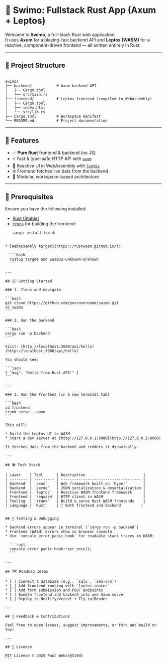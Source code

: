 # 🦀 Swimo: Fullstack Rust App (Axum + Leptos)

Welcome to **Swimo**, a full-stack Rust web application.  
It uses **Axum** for a blazing-fast backend API and **Leptos (WASM)** for a reactive, component-driven frontend — all written entirely in Rust.

---

## 📁 Project Structure

```

swimo/
├── backend/           # Axum backend API
│   ├── Cargo.toml
│   └── src/main.rs
├── frontend/          # Leptos frontend (compiled to WebAssembly)
│   ├── Cargo.toml
│   ├── index.html
│   └── src/lib.rs
├── Cargo.toml         # Workspace manifest
└── README.md          # Project documentation

````

---

## 🚀 Features

- ✅ **Pure Rust** frontend & backend (no JS)
- ⚡ Fast & type-safe HTTP API with [`axum`](https://docs.rs/axum)
- 🎯 Reactive UI in WebAssembly with [`leptos`](https://leptos.dev)
- 🌐 Frontend fetches live data from the backend
- 🧩 Modular, workspace-based architecture

---

## 🧰 Prerequisites

Ensure you have the following installed:

- [Rust (Stable)](https://www.rust-lang.org/tools/install)
- [`trunk`](https://trunkrs.dev/) for building the frontend:
  ```bash
  cargo install trunk
````

* [WebAssembly target](https://rustwasm.github.io/):

  ```bash
  rustup target add wasm32-unknown-unknown
  ```

---

## 🧑‍💻 Getting Started

### 1. Clone and navigate

```bash
git clone https://github.com/yourusername/swimo.git
cd swimo
```

### 2. Run the backend

```bash
cargo run -p backend
```

Visit: [http://localhost:3000/api/hello](http://localhost:3000/api/hello)

You should see:

```json
{ "msg": "Hello from Rust API!" }
```

---

### 3. Run the frontend (in a new terminal tab)

```bash
cd frontend
trunk serve --open
```

This will:

* Build the Leptos UI to WASM
* Start a dev server at [http://127.0.0.1:8080](http://127.0.0.1:8080)

It fetches data from the backend and renders it dynamically.

---

## 🛠️ Tech Stack

| Layer    | Tool      | Description                          |
| -------- | --------- | ------------------------------------ |
| Backend  | `axum`    | Web framework built on `hyper`       |
| Backend  | `serde`   | JSON serialization & deserialization |
| Frontend | `leptos`  | Reactive WASM frontend framework     |
| Frontend | `reqwasm` | HTTP client in WASM                  |
| Tooling  | `trunk`   | Build & serve Rust WASM frontends    |
| Language | `Rust`    | 💖 Both frontend and backend         |


## 🧪 Testing & Debugging

* Backend errors appear in terminal (`cargo run -p backend`)
* Frontend (WASM) errors show in browser console
* Use `console_error_panic_hook` for readable stack traces in WASM:

  ```rust
  console_error_panic_hook::set_once();
  ```

---

## 🗺️ Roadmap Ideas

* [ ] Connect a database (e.g., `sqlx`, `sea-orm`)
* [ ] Add frontend routing with `leptos_router`
* [ ] Add form submission and POST endpoints
* [ ] Bundle frontend and backend into one Axum server
* [ ] Deploy to Netlify/Vercel + Fly.io/Render

---

## 💬 Feedback & Contributions

Feel free to open issues, suggest improvements, or fork and build on top!

---

## 📝 License

MIT License © 2025 Paul Webo(@Xi9d)
```
